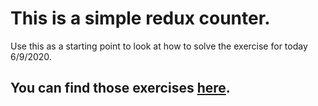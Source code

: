 # This is a simple redux counter.

Use this as a starting point to look at how to solve the exercise for today 6/9/2020.

## You can find those exercises [here](https://github.com/adamszaruga/redux-simple-counter).
